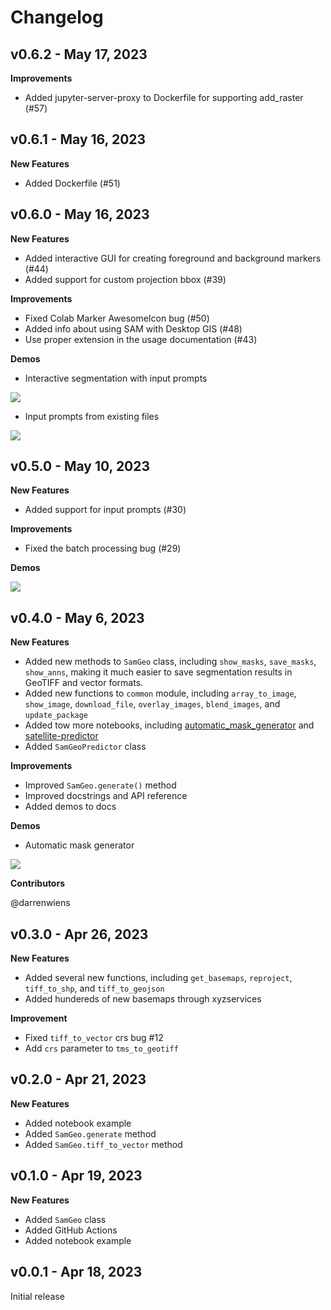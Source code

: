 # Changelog

## v0.6.2 - May 17, 2023

**Improvements**

-   Added jupyter-server-proxy to Dockerfile for supporting add_raster (#57)

## v0.6.1 - May 16, 2023

**New Features**

-   Added Dockerfile (#51)

## v0.6.0 - May 16, 2023

**New Features**

-   Added interactive GUI for creating foreground and background markers (#44)
-   Added support for custom projection bbox (#39)

**Improvements**

-   Fixed Colab Marker AwesomeIcon bug (#50)
-   Added info about using SAM with Desktop GIS (#48)
-   Use proper extension in the usage documentation (#43)

**Demos**

-   Interactive segmentation with input prompts

![](https://i.imgur.com/2Nyg9uW.gif)

-   Input prompts from existing files

![](https://i.imgur.com/Cb4ZaKY.gif)

## v0.5.0 - May 10, 2023

**New Features**

-   Added support for input prompts (#30)

**Improvements**

-   Fixed the batch processing bug (#29)

**Demos**

![](https://i.imgur.com/GV7Rzxt.gif)

## v0.4.0 - May 6, 2023

**New Features**

-   Added new methods to `SamGeo` class, including `show_masks`, `save_masks`, `show_anns`, making it much easier to save segmentation results in GeoTIFF and vector formats.
-   Added new functions to `common` module, including `array_to_image`, `show_image`, `download_file`, `overlay_images`, `blend_images`, and `update_package`
-   Added tow more notebooks, including [automatic_mask_generator](https://samgeo.gishub.org/examples/automatic_mask_generator/) and [satellite-predictor](https://samgeo.gishub.org/examples/satellite-predictor/)
-   Added `SamGeoPredictor` class

**Improvements**

-   Improved `SamGeo.generate()` method
-   Improved docstrings and API reference
-   Added demos to docs

**Demos**

-   Automatic mask generator

![](https://i.imgur.com/I1IhDgz.gif)

**Contributors**

@darrenwiens

## v0.3.0 - Apr 26, 2023

**New Features**

-   Added several new functions, including `get_basemaps`, `reproject`, `tiff_to_shp`, and `tiff_to_geojson`
-   Added hundereds of new basemaps through xyzservices

**Improvement**

-   Fixed `tiff_to_vector` crs bug #12
-   Add `crs` parameter to `tms_to_geotiff`

## v0.2.0 - Apr 21, 2023

**New Features**

-   Added notebook example
-   Added `SamGeo.generate` method
-   Added `SamGeo.tiff_to_vector` method

## v0.1.0 - Apr 19, 2023

**New Features**

-   Added `SamGeo` class
-   Added GitHub Actions
-   Added notebook example

## v0.0.1 - Apr 18, 2023

Initial release
